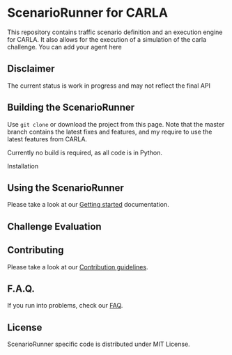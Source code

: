 ScenarioRunner for CARLA
========================
This repository contains traffic scenario definition and an execution engine
for CARLA. It also allows for the execution of a simulation of the carla challenge.
You can add your agent here 

Disclaimer
----------

The current status is work in progress and may not reflect the final API

Building the ScenarioRunner
---------------------------

Use `git clone` or download the project from this page. Note that the master
branch contains the latest fixes and features, and my require to use the latest features from CARLA.

Currently no build is required, as all code is in Python.

Installation

Using the ScenarioRunner
------------------------

Please take a look at our [Getting started](Docs/getting_started.md)
documentation.

Challenge Evaluation
---------------------



Contributing
------------

Please take a look at our [Contribution guidelines][contriblink].

[contriblink]: http://carla.readthedocs.io/en/latest/CONTRIBUTING

F.A.Q.
------

If you run into problems, check our
[FAQ](http://carla.readthedocs.io/en/latest/faq/).

License
-------

ScenarioRunner specific code is distributed under MIT License.
